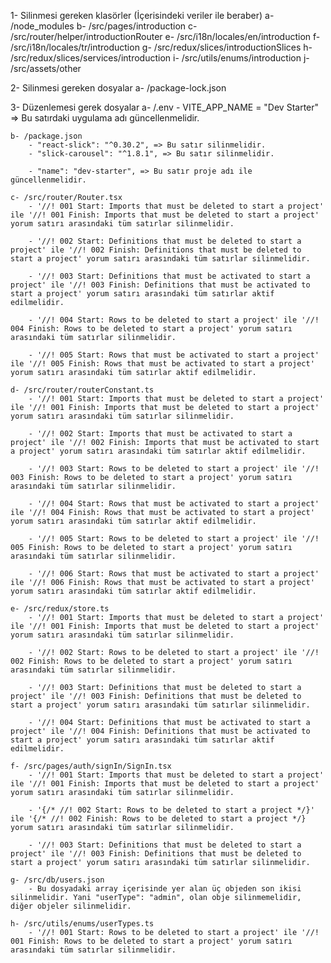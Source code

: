 1- Silinmesi gereken klasörler (İçerisindeki veriler ile beraber)
    a- /node_modules
    b- /src/pages/introduction
    c- /src/router/helper/introductionRouter
    e- /src/i18n/locales/en/introduction
    f- /src/i18n/locales/tr/introduction
    g- /src/redux/slices/introductionSlices
    h- /src/redux/slices/services/introduction
    i- /src/utils/enums/introduction
    j- /src/assets/other

2- Silinmesi gereken dosyalar
    a- /package-lock.json

3- Düzenlemesi gerek dosyalar
    a- /.env
        - VITE_APP_NAME = "Dev Starter" => Bu satırdaki uygulama adı güncellenmelidir.

    b- /package.json
        - "react-slick": "^0.30.2", => Bu satır silinmelidir.
        - "slick-carousel": "^1.8.1", => Bu satır silinmelidir.

        - "name": "dev-starter", => Bu satır proje adı ile güncellenmelidir.

    c- /src/router/Router.tsx
        - '//! 001 Start: Imports that must be deleted to start a project' ile '//! 001 Finish: Imports that must be deleted to start a project' yorum satırı arasındaki tüm satırlar silinmelidir.

        - '//! 002 Start: Definitions that must be deleted to start a project' ile '//! 002 Finish: Definitions that must be deleted to start a project' yorum satırı arasındaki tüm satırlar silinmelidir.

        - '//! 003 Start: Definitions that must be activated to start a project' ile '//! 003 Finish: Definitions that must be activated to start a project' yorum satırı arasındaki tüm satırlar aktif edilmelidir.

        - '//! 004 Start: Rows to be deleted to start a project' ile '//! 004 Finish: Rows to be deleted to start a project' yorum satırı arasındaki tüm satırlar silinmelidir.

        - '//! 005 Start: Rows that must be activated to start a project' ile '//! 005 Finish: Rows that must be activated to start a project' yorum satırı arasındaki tüm satırlar aktif edilmelidir.

    d- /src/router/routerConstant.ts
        - '//! 001 Start: Imports that must be deleted to start a project' ile '//! 001 Finish: Imports that must be deleted to start a project' yorum satırı arasındaki tüm satırlar silinmelidir.

        - '//! 002 Start: Imports that must be activated to start a project' ile '//! 002 Finish: Imports that must be activated to start a project' yorum satırı arasındaki tüm satırlar aktif edilmelidir.

        - '//! 003 Start: Rows to be deleted to start a project' ile '//! 003 Finish: Rows to be deleted to start a project' yorum satırı arasındaki tüm satırlar silinmelidir.

        - '//! 004 Start: Rows that must be activated to start a project' ile '//! 004 Finish: Rows that must be activated to start a project' yorum satırı arasındaki tüm satırlar aktif edilmelidir.

        - '//! 005 Start: Rows to be deleted to start a project' ile '//! 005 Finish: Rows to be deleted to start a project' yorum satırı arasındaki tüm satırlar silinmelidir.

        - '//! 006 Start: Rows that must be activated to start a project' ile '//! 006 Finish: Rows that must be activated to start a project' yorum satırı arasındaki tüm satırlar aktif edilmelidir.

    e- /src/redux/store.ts
        - '//! 001 Start: Imports that must be deleted to start a project' ile '//! 001 Finish: Imports that must be deleted to start a project' yorum satırı arasındaki tüm satırlar silinmelidir.

        - '//! 002 Start: Rows to be deleted to start a project' ile '//! 002 Finish: Rows to be deleted to start a project' yorum satırı arasındaki tüm satırlar silinmelidir.

        - '//! 003 Start: Definitions that must be deleted to start a project' ile '//! 003 Finish: Definitions that must be deleted to start a project' yorum satırı arasındaki tüm satırlar silinmelidir.

        - '//! 004 Start: Definitions that must be activated to start a project' ile '//! 004 Finish: Definitions that must be activated to start a project' yorum satırı arasındaki tüm satırlar aktif edilmelidir.

    f- /src/pages/auth/signIn/SignIn.tsx
        - '//! 001 Start: Imports that must be deleted to start a project' ile '//! 001 Finish: Imports that must be deleted to start a project' yorum satırı arasındaki tüm satırlar silinmelidir.

        - '{/* //! 002 Start: Rows to be deleted to start a project */}' ile '{/* //! 002 Finish: Rows to be deleted to start a project */} yorum satırı arasındaki tüm satırlar silinmelidir.

        - '//! 003 Start: Definitions that must be deleted to start a project' ile '//! 003 Finish: Definitions that must be deleted to start a project' yorum satırı arasındaki tüm satırlar silinmelidir.

    g- /src/db/users.json
        - Bu dosyadaki array içerisinde yer alan üç objeden son ikisi silinmelidir. Yani "userType": "admin", olan obje silinmemelidir, diğer objeler silinmelidir.
    
    h- /src/utils/enums/userTypes.ts
        - '//! 001 Start: Rows to be deleted to start a project' ile '//! 001 Finish: Rows to be deleted to start a project' yorum satırı arasındaki tüm satırlar silinmelidir.